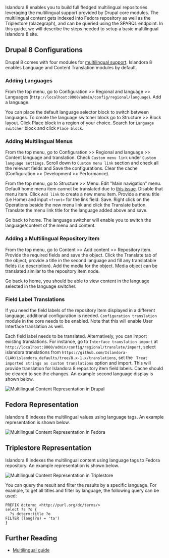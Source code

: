 Islandora 8 enables you to build full fledged multilingual repositories leveraging the multilingual support provided by Drupal core modules. The multilingual content gets indexed into Fedora repository as well as the Triplestore (blazegraph), and can be queried using the SPARQL endpoint. In this guide, we will describe the steps needed to setup a basic multilingual Islandora 8 site.  

## Drupal 8 Configurations
Drupal 8 comes with four modules for [multilingual support](https://www.drupal.org/docs/8/multilingual/choosing-and-installing-multilingual-modules). Islandora 8 enables Language and Content Translation modules by default.

### Adding Languages
From the top menu, go to Configuration >> Regional and language >> Languages (`http://localhost:8000/admin/config/regional/language`). Add a language. 

You can place the default language selector block to switch between languages. To create the language switcher block go to Structure >> Block layout. Click Place block in a region of your choice.  Search for `Language switcher` block and click `Place block`.

### Adding Multilingual Menus
From the top menu, go to Configuration >> Regional and language >> Content language and translation. Check `Custom menu link` under `Custom language settings`. Scroll down to `Custom menu link` section and check all the relevant fields and Save the configurations. Clear the cache (Configuration >> Development >> Performance).  

From the top menu, go to Structure >> Menu. Edit "Main navigation" menu. Default home menu item cannot be translated due to [this issue](https://www.drupal.org/project/drupal/issues/2838106). Disable that menu item. Click `Add link` to create a new menu item. Provide a menu title (i.e Home) and input `<front>` for the link field. Save. Right click on the Operations beside the new menu link and click the Translate button. Translate the menu link title for the language added above and save.

Go back to home. The language switcher will enable you to switch the language/content of the menu and content.

### Adding a Multilingual Repository Item
From the top menu, go to Content >> Add content >> Repository item. Provide the required fields and save the object. Click the Translate tab of the object, provide a title in the second language and fill any translatable fields (i.e description). Add the media for the object. Media object can be translated similar to the repository item node.

Go back to home, you should be able to view content in the language selected in the language switcher.  

### Field Label Translations
If you need the field labels of the repository Item displayed in a different language, additional configuration is needed. `Configuration translation` module in the core needs to be enabled. Note that this will enable User Interface translation as well. 

Each field label needs to be translated. Alternatively, you can import existing translations. For instance, go to `Interface translation import` at `http://localhost:8000/admin/config/regional/translate/import`, select islandora translations from `https://github.com/Islandora-CLAW/islandora_defaults/tree/8.x-1.x/translations`, set the ` Treat imported strings as custom translations` option and import. This will provide translation for Islandora 8 repository item field labels. Cache should be cleared to see the changes. An example second language display is shown below. 

![Multilingual Content Representation in Drupal](../assets/multilingual_repository_item_in_drupal.png)

## Fedora Representation
Islandora 8 indexes the multilingual values using language tags. An example representation is shown below.

![Multilingual Content Representation in Fedora](../assets/multilingual_repository_item_in_fedora.png)

## Triplestore Representation
Islandora 8 indexes the multilingual content using language tags to Fedora repository. An example representation is shown below. 

![Multilingual Content Representation in Triplestore](../assets/multilingual_repository_item_in_triplestore.png)

You can query the result and filter the results by a specific language. For example, to get all titles and filter by language, the following query can be used:

```
PREFIX dcterm: <http://purl.org/dc/terms/>
select ?s ?o {
  ?s dcterm:title ?o
FILTER (lang(?o) = 'ta')     
}
```
## Further Reading
* [Multilingual guide](https://www.drupal.org/docs/8/multilingual)
